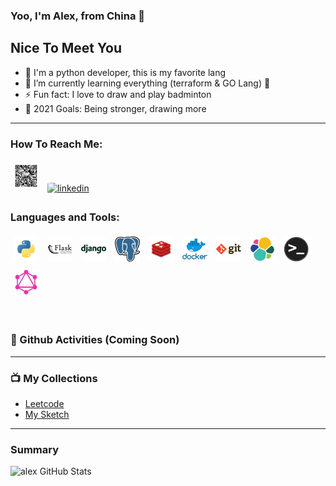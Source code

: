 ### Yoo, I'm Alex, from China 👋


## Nice To Meet You

- 🔭 I'm a python developer, this is my favorite lang
- 🌱 I’m currently learning everything (terraform & GO Lang) 🤣
- ⚡ Fun fact: I love to draw and play badminton
- 🥅 2021 Goals: Being stronger, drawing more 

---
### How To Reach Me:
[<img alt="wechat" style="border-radius:10%;margin:5px" height="40" src="./image/wechat_qrcode.jpeg" />][wechat]
[<img alt="linkedin" style="border-radius:10%;margin:5px" height="40" src="https://cdn.jsdelivr.net/npm/simple-icons@v3/icons/linkedin.svg" />][linkedin]
<br />


### Languages and Tools:

<code><img style="border-radius:10%;margin:5px" height="40" src="https://raw.githubusercontent.com/github/explore/80688e429a7d4ef2fca1e82350fe8e3517d3494d/topics/python/python.png"></code>
<code><img style="border-radius:10%;margin:5px" height="40" src="https://raw.githubusercontent.com/github/explore/80688e429a7d4ef2fca1e82350fe8e3517d3494d/topics/flask/flask.png"></code>
<code><img style="border-radius:10%;margin:5px" height="40" src="https://raw.githubusercontent.com/github/explore/80688e429a7d4ef2fca1e82350fe8e3517d3494d/topics/django/django.png"></code>
<code><img style="border-radius:10%;margin:5px" height="40" src="https://raw.githubusercontent.com/github/explore/80688e429a7d4ef2fca1e82350fe8e3517d3494d/topics/postgresql/postgresql.png"></code>
<code><img style="border-radius:10%;margin:5px" height="40" src="https://raw.githubusercontent.com/github/explore/80688e429a7d4ef2fca1e82350fe8e3517d3494d/topics/redis/redis.png"></code>
<code><img style="border-radius:10%;margin:5px" height="40" src="https://raw.githubusercontent.com/github/explore/80688e429a7d4ef2fca1e82350fe8e3517d3494d/topics/docker/docker.png"></code>
<code><img style="border-radius:10%;margin:5px" height="40" src="https://raw.githubusercontent.com/github/explore/80688e429a7d4ef2fca1e82350fe8e3517d3494d/topics/git/git.png"></code>
<code><img style="border-radius:10%;margin:5px" height="40" src="https://raw.githubusercontent.com/github/explore/d73b58ded658144cd29547485b8537306012eb86/topics/elasticsearch/elasticsearch.png"></code>
<code><img style="border-radius:10%;margin:5px" height="40" src="https://raw.githubusercontent.com/github/explore/80688e429a7d4ef2fca1e82350fe8e3517d3494d/topics/terminal/terminal.png"></code>
<code><img style="border-radius:10%;margin:5px" height="40" src="https://raw.githubusercontent.com/github/explore/5c058a388828bb5fde0bcafd4bc867b5bb3f26f3/topics/graphql/graphql.png"></code>

<br />


### 📕 Github Activities (Coming Soon)

<!--START_SECTION:activity-->

<!--END_SECTION:activity-->

<!-- ➡️ [more blog posts...](https://codestackr.com) -->

---

### 📺 My Collections

<!-- YOUTUBE:START -->
- [Leetcode](https://github.com/chefyuan/algorithm-base)
- [My Sketch](./image/my_sketch)

<!-- YOUTUBE:END -->

<!-- <details>
  <summary>:zap: Recent GitHub Activity</summary> -->
  
<!--START_SECTION:activity-->

<!--END_SECTION:activity-->

---
### Summary

<!-- <summary>:zap: GitHub Stats</summary> -->

<img align="left" alt="alex GitHub Stats" src="https://github-readme-stats.vercel.app/api?username=w348729&show_icons=true&hide_border=true&theme=tokyonight" />


[linkedin]: https://www.linkedin.com/in/wangruixue-014b26147/
[wechat]: /image/wechat_qrcode.jpeg